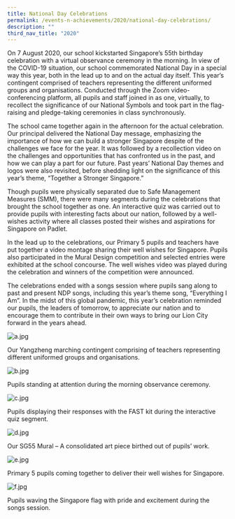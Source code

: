 ```yaml
---
title: National Day Celebrations
permalink: /events-n-achievements/2020/national-day-celebrations/
description: ""
third_nav_title: "2020"
---
```

On 7 August 2020, our school kickstarted Singapore’s 55th birthday celebration with a virtual observance ceremony in the morning. In view of the COVID-19 situation, our school commemorated National Day in a special way this year, both in the lead up to and on the actual day itself. This year’s contingent comprised of teachers representing the different uniformed groups and organisations. Conducted through the Zoom video-conferencing platform, all pupils and staff joined in as one, virtually, to recollect the significance of our National Symbols and took part in the flag-raising and pledge-taking ceremonies in class synchronously.

  

The school came together again in the afternoon for the actual celebration. Our principal delivered the National Day message, emphasizing the importance of how we can build a stronger Singapore despite of the challenges we face for the year. It was followed by a recollection video on the challenges and opportunities that has confronted us in the past, and how we can play a part for our future. Past years’ National Day themes and logos were also revisited, before shedding light on the significance of this year’s theme, “Together a Stronger Singapore.”

  

Though pupils were physically separated due to Safe Management Measures (SMM), there were many segments during the celebrations that brought the school together as one. An interactive quiz was carried out to provide pupils with interesting facts about our nation, followed by a well-wishes activity where all classes posted their wishes and aspirations for Singapore on Padlet.

  

In the lead up to the celebrations, our Primary 5 pupils and teachers have put together a video montage sharing their well wishes for Singapore. Pupils also participated in the Mural Design competition and selected entries were exhibited at the school concourse. The well wishes video was played during the celebration and winners of the competition were announced.

  

The celebrations ended with a songs session where pupils sang along to past and present NDP songs, including this year’s theme song, “Everything I Am”. In the midst of this global pandemic, this year’s celebration reminded our pupils, the leaders of tomorrow, to appreciate our nation and to encourage them to contribute in their own ways to bring our Lion City forward in the years ahead.

  

![a.jpg](https://yangzhengpri.moe.edu.sg/qql/slot/u703/2022/Events-updated/2020/NDC/a.jpg)

  

Our Yangzheng marching contingent comprising of teachers representing different uniformed groups and organisations.

  

![b.jpg](https://yangzhengpri.moe.edu.sg/qql/slot/u703/2022/Events-updated/2020/NDC/b.jpg)

  

Pupils standing at attention during the morning observance ceremony.

  

![c.jpg](https://yangzhengpri.moe.edu.sg/qql/slot/u703/2022/Events-updated/2020/NDC/c.jpg)

  

Pupils displaying their responses with the FAST kit during the interactive quiz segment.

  

![d.jpg](https://yangzhengpri.moe.edu.sg/qql/slot/u703/2022/Events-updated/2020/NDC/d.jpg)

  

Our SG55 Mural – A consolidated art piece birthed out of pupils’ work.

  

![e.jpg](https://yangzhengpri.moe.edu.sg/qql/slot/u703/2022/Events-updated/2020/NDC/e.jpg)

  

Primary 5 pupils coming together to deliver their well wishes for Singapore.

  

![f.jpg](https://yangzhengpri.moe.edu.sg/qql/slot/u703/2022/Events-updated/2020/NDC/f.jpg)

  

Pupils waving the Singapore flag with pride and excitement during the songs session.